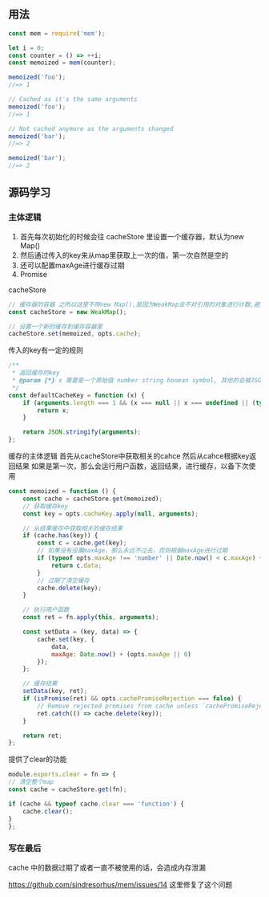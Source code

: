 ## 用法

```javascript
const mem = require('mem');

let i = 0;
const counter = () => ++i;
const memoized = mem(counter);

memoized('foo');
//=> 1

// Cached as it's the same arguments
memoized('foo');
//=> 1

// Not cached anymore as the arguments changed
memoized('bar');
//=> 2

memoized('bar');
//=> 2

```

## 源码学习

### 主体逻辑

1. 首先每次初始化的时候会往 cacheStore 里设置一个缓存器，默认为new Map()
2. 然后通过传入的key来从map里获取上一次的值，第一次自然是空的
3. 还可以配置maxAge进行缓存过期
4. Promise


cacheStore 
```javascript
// 缓存器的容器 之所以这里不用new Map(),是因为WeakMap会不对引用的对象进行计数,避免了内存泄漏
const cacheStore = new WeakMap();

// 设置一个新的缓存到缓存容器里
cacheStore.set(memoized, opts.cache);
```

传入的key有一定的规则
```javascript
/**
 * 返回缓存的key
 * @param {*} x 需要是一个原始值 number string booean symbol, 其他的会被JSON.stringify转换成string，并且不是是null undefined
 */
const defaultCacheKey = function (x) {
	if (arguments.length === 1 && (x === null || x === undefined || (typeof x !== 'function' && typeof x !== 'object'))) {
		return x;
	}

	return JSON.stringify(arguments);
};
```

缓存的主体逻辑
首先从cacheStore中获取相关的cahce
然后从cahce根据key返回结果
如果是第一次，那么会运行用户函数，返回结果，进行缓存，以备下次使用
```javascript
const memoized = function () {
	const cache = cacheStore.get(memoized);
	// 获取缓存key
	const key = opts.cacheKey.apply(null, arguments);

	// 从结果缓存中获取相关的缓存结果
	if (cache.has(key)) {
		const c = cache.get(key);
		// 如果没有设置maxAge，那么永远不过去，否则根据maxAge进行过期
		if (typeof opts.maxAge !== 'number' || Date.now() < c.maxAge) {
			return c.data;
		}
		// 过期了清空缓存
		cache.delete(key);
	}

	// 执行用户函数
	const ret = fn.apply(this, arguments);

	const setData = (key, data) => {
		cache.set(key, {
			data,
			maxAge: Date.now() + (opts.maxAge || 0)
		});
	};

	// 缓存结果
	setData(key, ret);
	if (isPromise(ret) && opts.cachePromiseRejection === false) {
		// Remove rejected promises from cache unless `cachePromiseRejection` is set to `true`
		ret.catch(() => cache.delete(key));
	}

	return ret;
};

```

提供了clear的功能
```javascript
module.exports.clear = fn => {
// 清空整个map
const cache = cacheStore.get(fn);

if (cache && typeof cache.clear === 'function') {
	cache.clear();
}
};
```

 ### 写在最后
 cache 中的数据过期了或者一直不被使用的话，会造成内存泄漏

 https://github.com/sindresorhus/mem/issues/14 
 这里修复了这个问题